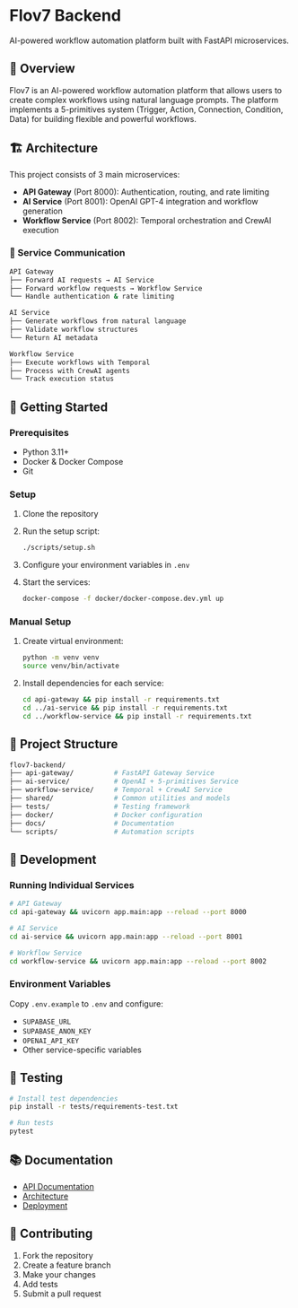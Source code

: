 # Flov7 Backend

AI-powered workflow automation platform built with FastAPI microservices.

## 🎯 Overview

Flov7 is an AI-powered workflow automation platform that allows users to create complex workflows using natural language prompts. The platform implements a 5-primitives system (Trigger, Action, Connection, Condition, Data) for building flexible and powerful workflows.

## 🏗️ Architecture

This project consists of 3 main microservices:

- **API Gateway** (Port 8000): Authentication, routing, and rate limiting
- **AI Service** (Port 8001): OpenAI GPT-4 integration and workflow generation
- **Workflow Service** (Port 8002): Temporal orchestration and CrewAI execution

### 📡 Service Communication

```bash
API Gateway
├── Forward AI requests → AI Service
├── Forward workflow requests → Workflow Service
└── Handle authentication & rate limiting

AI Service
├── Generate workflows from natural language
├── Validate workflow structures
└── Return AI metadata

Workflow Service
├── Execute workflows with Temporal
├── Process with CrewAI agents
└── Track execution status

```

## 🚀 Getting Started

### Prerequisites

- Python 3.11+
- Docker & Docker Compose
- Git

### Setup

1. Clone the repository
2. Run the setup script:
   ```bash
   ./scripts/setup.sh
   ```

3. Configure your environment variables in `.env`

4. Start the services:

   ```bash
   docker-compose -f docker/docker-compose.dev.yml up
   ```

### Manual Setup

1. Create virtual environment:
   ```bash
   python -m venv venv
   source venv/bin/activate
   ```
2. Install dependencies for each service:
   ```bash
   cd api-gateway && pip install -r requirements.txt
   cd ../ai-service && pip install -r requirements.txt
   cd ../workflow-service && pip install -r requirements.txt
   ```

## 📁 Project Structure

```bash
flov7-backend/
├── api-gateway/          # FastAPI Gateway Service
├── ai-service/           # OpenAI + 5-primitives Service
├── workflow-service/     # Temporal + CrewAI Service
├── shared/               # Common utilities and models
├── tests/                # Testing framework
├── docker/               # Docker configuration
├── docs/                 # Documentation
└── scripts/              # Automation scripts
```

## 🔧 Development

### Running Individual Services
```bash
# API Gateway
cd api-gateway && uvicorn app.main:app --reload --port 8000

# AI Service
cd ai-service && uvicorn app.main:app --reload --port 8001

# Workflow Service
cd workflow-service && uvicorn app.main:app --reload --port 8002
```

### Environment Variables
Copy `.env.example` to `.env` and configure:
- `SUPABASE_URL`
- `SUPABASE_ANON_KEY`
- `OPENAI_API_KEY`
- Other service-specific variables

## 🧪 Testing
```bash
# Install test dependencies
pip install -r tests/requirements-test.txt

# Run tests
pytest
```

## 📚 Documentation
- [API Documentation](./docs/api/)
- [Architecture](./docs/architecture/)
- [Deployment](./docs/deployment/)

## 🤝 Contributing
1. Fork the repository
2. Create a feature branch
3. Make your changes
4. Add tests
5. Submit a pull request
